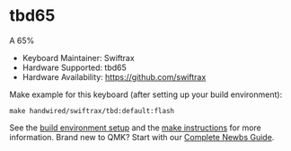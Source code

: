 # tbd65

A 65%

* Keyboard Maintainer: Swiftrax
* Hardware Supported: tbd65
* Hardware Availability: https://github.com/swiftrax

Make example for this keyboard (after setting up your build environment):

    make handwired/swiftrax/tbd:default:flash

See the [build environment setup](https://docs.qmk.fm/#/getting_started_build_tools) and the [make instructions](https://docs.qmk.fm/#/getting_started_make_guide) for more information. Brand new to QMK? Start with our [Complete Newbs Guide](https://docs.qmk.fm/#/newbs).
